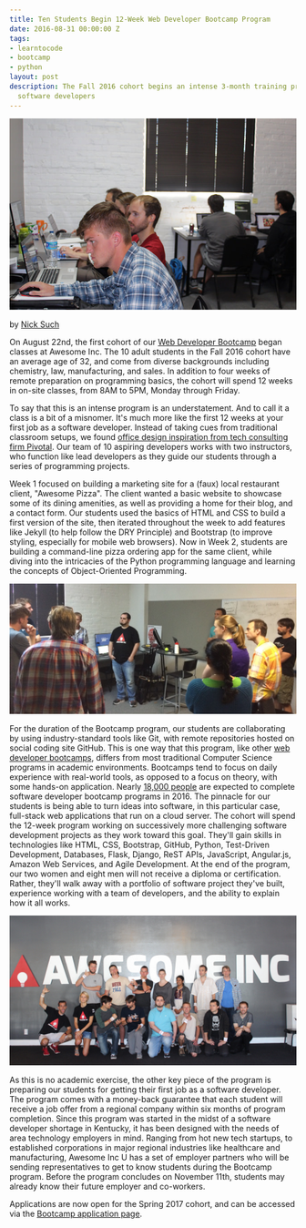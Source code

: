 ```yaml
---
title: Ten Students Begin 12-Week Web Developer Bootcamp Program
date: 2016-08-31 00:00:00 Z
tags:
- learntocode
- bootcamp
- python
layout: post
description: The Fall 2016 cohort begins an intense 3-month training program for new
  software developers
---
```


![Awesome Inc U Web Developer Bootcamp students coding](/img/blog/bootcamp-f16-classroom.jpg)

by [Nick Such](https://plus.google.com/+NickSuch/)

On August 22nd, the first cohort of our [Web Developer Bootcamp](/bootcamp/) began classes at Awesome Inc. The 10 adult students in the Fall 2016 cohort have an average age of 32, and come from diverse backgrounds including chemistry, law, manufacturing, and sales. In addition to four weeks of remote preparation on programming basics, the cohort will spend 12 weeks in on-site classes, from 8AM to 5PM, Monday through Friday.

<!--break-->

To say that this is an intense program is an understatement. And to call it a class is a bit of a misnomer. It's much more like the first 12 weeks at your first job as a software developer. Instead of taking cues from traditional classroom setups, we found [office design inspiration from tech consulting firm Pivotal](https://medium.com/built-to-adapt/hacking-the-workspace-d9a448ce5e6e#.ionzyckqc). Our team of 10 aspiring developers works with two instructors, who function like lead developers as they guide our students through a series of programming projects.

Week 1 focused on building a marketing site for a (faux) local restaurant client, "Awesome Pizza". The client wanted a basic website to showcase some of its dining amenities, as well as providing a home for their blog, and a contact form. Our students used the basics of HTML and CSS to build a first version of the site, then iterated throughout the week to add features like Jekyll (to help follow the DRY Principle) and Bootstrap (to improve styling, especially for mobile web browsers). Now in Week 2, students are building a command-line pizza ordering app for the same client, while diving into the intricacies of the Python programming language and learning the concepts of Object-Oriented Programming.

![Web Developer Bootcamp standup meeting](/img/blog/bootcamp-f16-standup.jpg)

For the duration of the Bootcamp program, our students are collaborating by using industry-standard tools like Git, with remote repositories hosted on social coding site GitHub. This is one way that this program, like other [web developer bootcamps](https://www.coursereport.com/), differs from most traditional Computer Science programs in academic environments. Bootcamps tend to focus on daily experience with real-world tools, as opposed to a focus on theory, with some hands-on application. Nearly [18,000 people](https://www.coursereport.com/reports/2016-coding-bootcamp-market-size-research) are expected to complete software developer bootcamp programs in 2016. The pinnacle for our students is being able to turn ideas into software, in this particular case, full-stack web applications that run on a cloud server. The cohort will spend the 12-week program working on successively more challenging software development projects as they work toward this goal. They'll gain skills in technologies like HTML, CSS, Bootstrap, GitHub, Python, Test-Driven Development, Databases, Flask, Django, ReST APIs, JavaScript, Angular.js, Amazon Web Services, and Agile Development. At the end of the program, our two women and eight men will not receive a diploma or certification. Rather, they'll walk away with a portfolio of software project they've built, experience working with a team of developers, and the ability to explain how it all works.

![Awesome Inc Bootcamp students](/img/blog/bootcamp-f16-students.jpg)

As this is no academic exercise, the other key piece of the program is preparing our students for getting their first job as a software developer. The program comes with a money-back guarantee that each student will receive a job offer from a regional company within six months of program completion. Since this program was started in the midst of a software developer shortage in Kentucky, it has been designed with the needs of area technology employers in mind. Ranging from hot new tech startups, to established corporations in major regional industries like healthcare and manufacturing, Awesome Inc U has a set of employer partners who will be sending representatives to get to know students during the Bootcamp program. Before the program concludes on November 11th, students may already know their future employer and co-workers.

Applications are now open for the Spring 2017 cohort, and can be accessed via the [Bootcamp application page](/applications/bootcamp).